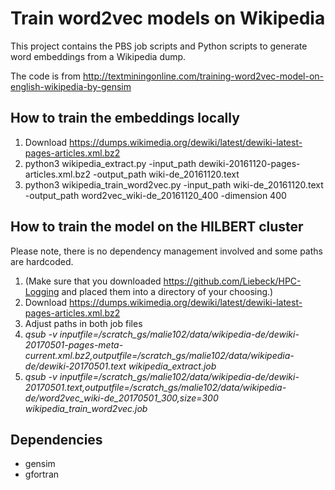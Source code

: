 # Train word2vec models on Wikipedia
This project contains the PBS job scripts and Python scripts to generate word embeddings from a Wikipedia dump.

The code is from http://textminingonline.com/training-word2vec-model-on-english-wikipedia-by-gensim

## How to train the embeddings locally
1. Download https://dumps.wikimedia.org/dewiki/latest/dewiki-latest-pages-articles.xml.bz2
2. python3 wikipedia_extract.py -input_path dewiki-20161120-pages-articles.xml.bz2 -output_path wiki-de_20161120.text
3. python3 wikipedia_train_word2vec.py -input_path wiki-de_20161120.text -output_path word2vec_wiki-de_20161120_400 -dimension 400

## How to train the model on the HILBERT cluster
Please note, there is no dependency management involved and some paths are hardcoded.
1. (Make sure that you downloaded https://github.com/Liebeck/HPC-Logging and placed them into a directory of your choosing.)
2. Download https://dumps.wikimedia.org/dewiki/latest/dewiki-latest-pages-articles.xml.bz2
3. Adjust paths in both job files
4. *qsub -v inputfile=/scratch_gs/malie102/data/wikipedia-de/dewiki-20170501-pages-meta-current.xml.bz2,outputfile=/scratch_gs/malie102/data/wikipedia-de/dewiki-20170501.text wikipedia_extract.job*
5. *qsub -v inputfile=/scratch_gs/malie102/data/wikipedia-de/dewiki-20170501.text,outputfile=/scratch_gs/malie102/data/wikipedia-de/word2vec_wiki-de_20170501_300,size=300 wikipedia_train_word2vec.job*

## Dependencies
* gensim
* gfortran
